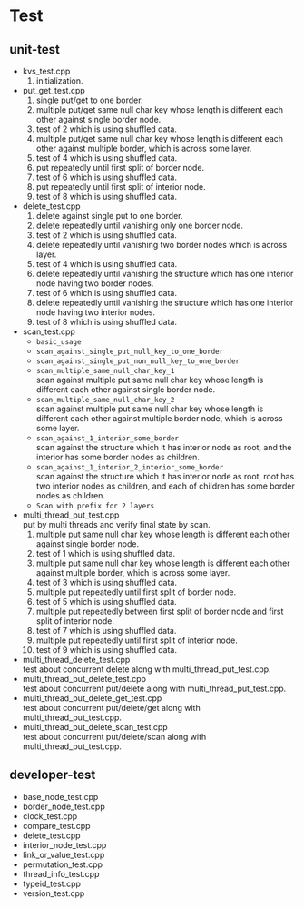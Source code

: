 # Test

## unit-test
- kvs_test.cpp
  1. initialization.
- put_get_test.cpp
  1. single put/get to one border.
  2. multiple put/get same null char key whose length is different each other 
  against single border node.
  3. test of 2 which is using shuffled data.
  4. multiple put/get same null char key whose length is different each other 
  against multiple border, which is across some layer.
  5. test of 4 which is using shuffled data.
  6. put repeatedly until first split of border node.
  7. test of 6 which is using shuffled data.
  8. put repeatedly until first split of interior node.
  9. test of 8 which is using shuffled data.
- delete_test.cpp
  1. delete against single put to one border.
  2. delete repeatedly until vanishing only one border node.
  3. test of 2 which is using shuffled data.
  4. delete repeatedly until vanishing two border nodes which is across layer.
  5. test of 4 which is using shuffled data.
  6. delete repeatedly until vanishing the structure which has one interior node having two border nodes.
  7. test of 6 which is using shuffled data.
  8. delete repeatedly until vanishing the structure which has one interior node having two interior nodes.
  9. test of 8 which is using shuffled data.
- scan_test.cpp
  - `basic_usage`
  - `scan_against_single_put_null_key_to_one_border` 
  - `scan_against_single_put_non_null_key_to_one_border`  
  - `scan_multiple_same_null_char_key_1`<br>
  scan against multiple put same null char key whose length is different each other against single border node.
  - `scan_multiple_same_null_char_key_2`<br>
  scan against multiple put same null char key whose length is different each other against multiple border node, 
  which is across some layer.
  - `scan_against_1_interior_some_border`<br>
  scan against the structure which it has interior node as root, and the interior has some border nodes as children.
  - `scan_against_1_interior_2_interior_some_border`<br>
  scan against the structure which it has interior node as root, root has two interior nodes as children, 
  and each of children has some border nodes as children.
  - `Scan with prefix for 2 layers`
- multi_thread_put_test.cpp<br>
put by multi threads and verify final state by scan.
  1. multiple put same null char key whose length is different each other against single border node.
  2. test of 1 which is using shuffled data.
  3. multiple put same null char key whose length is different each other against multiple border, which is across some layer.
  4. test of 3 which is using shuffled data.
  5. multiple put repeatedly until first split of border node.
  6. test of 5 which is using shuffled data.
  7. multiple put repeatedly between first split of border node and first split of interior node.
  8. test of 7 which is using shuffled data.
  9. multiple put repeatedly until first split of interior node.
  10. test of 9 which is using shuffled data.
- multi_thread_delete_test.cpp<br>
test about concurrent delete along with 
multi_thread_put_test.cpp.
- multi_thread_put_delete_test.cpp<br>
test about concurrent put/delete along with 
multi_thread_put_test.cpp.
- multi_thread_put_delete_get_test.cpp<br>
test about concurrent put/delete/get along with 
multi_thread_put_test.cpp.
- multi_thread_put_delete_scan_test.cpp<br>
test about concurrent put/delete/scan along with 
multi_thread_put_test.cpp.

## developer-test
- base_node_test.cpp
- border_node_test.cpp
- clock_test.cpp
- compare_test.cpp
- delete_test.cpp
- interior_node_test.cpp
- link_or_value_test.cpp
- permutation_test.cpp
- thread_info_test.cpp
- typeid_test.cpp
- version_test.cpp
